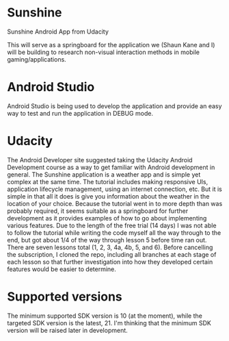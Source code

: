 # Sunshine
Sunshine Android App from Udacity

This will serve as a springboard for the application we (Shaun Kane and I) will be building to research non-visual interaction methods in mobile gaming/applications.

# Android Studio
Android Studio is being used to develop the application and provide an easy way to test and run the application in DEBUG mode.

# Udacity
The Android Developer site suggested taking the Udacity Android Development course as a way to get familiar with Android development in general.  The Sunshine application is a weather app and is simple yet complex at the same time.  The tutorial includes making responsive UIs, application lifecycle management, using an internet connection, etc.  But it is simple in that all it does is give you information about the weather in the location of your choice.  Because the tutorial went in to more depth than was probably required, it seems suitable as a springboard for further development as it provides examples of how to go about implementing various features.  Due to the length of the free trial (14 days) I was not able to follow the tutorial while writing the code myself all the way through to the end, but got about 1/4 of the way through lesson 5 before time ran out.  There are seven lessons total (1, 2, 3, 4a, 4b, 5, and 6).  Before cancelling the subscription, I cloned the repo, including all branches at each stage of each lesson so that further investigation into how they developed certain features would be easier to determine.

# Supported versions
The minimum supported SDK version is 10 (at the moment), while the targeted SDK version is the latest, 21.  I'm thinking that the minimum SDK version will be raised later in development.
